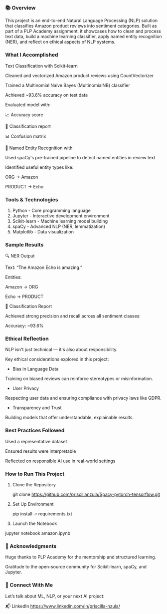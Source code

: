 
### 📚 Overview
This project is an end-to-end Natural Language Processing (NLP) solution that classifies Amazon product reviews into sentiment categories. Built as part of a PLP Academy assignment, it showcases how to clean and process text data, build a machine learning classifier, apply named entity recognition (NER), and reflect on ethical aspects of NLP systems.

###  What I Accomplished

Text Classification with Scikit-learn

Cleaned and vectorized Amazon product reviews using CountVectorizer

Trained a Multinomial Naive Bayes (MultinomialNB) classifier

Achieved ~93.6% accuracy on test data

Evaluated model with:

📈 Accuracy score

🧾 Classification report

📊 Confusion matrix

🧠 Named Entity Recognition with 

Used spaCy's pre-trained pipeline to detect named entities in review text

Identified useful entity types like:

ORG → Amazon

PRODUCT → Echo



### Tools & Technologies

1. Python - Core programming language
2. Jupyter -	Interactive development environment
3. Scikit-learn -	Machine learning model building
4. spaCy	- Advanced NLP (NER, lemmatization)
5. Matplotlib -	Data visualization


### Sample Results

🔍 NER Output

Text: “The Amazon Echo is amazing.”

Entities:

Amazon → ORG

Echo → PRODUCT

🧾 Classification Report

Achieved strong precision and recall across all sentiment classes:

Accuracy: ~93.6%

###  Ethical Reflection

NLP isn't just technical — it's also about responsibility.

Key ethical considerations explored in this project:

- Bias in Language Data
  
Training on biased reviews can reinforce stereotypes or misinformation.

- User Privacy
  
Respecting user data and ensuring compliance with privacy laws like GDPR.

- Transparency and Trust
  
Building models that offer understandable, explainable results.

###  Best Practices Followed

Used a representative dataset

Ensured results were interpretable

Reflected on responsible AI use in real-world settings

 
 ###  How to Run This Project
1. Clone the Repository

   git clone https://github.com/priscillanzula/Spacy-pytorch-tensorflow.git

3. Set Up Environment

   pip install -r requirements.txt

4. Launch the Notebook

  jupyter notebook amazon.ipynb

### 🙌 Acknowledgments
Huge thanks to PLP Academy for the mentorship and structured learning.

Gratitude to the open-source community for Scikit-learn, spaCy, and Jupyter.

### 🔗 Connect With Me

Let’s talk about ML, NLP, or your next AI project:

📬 LinkedIn https://www.linkedin.com/in/priscilla-nzula/
